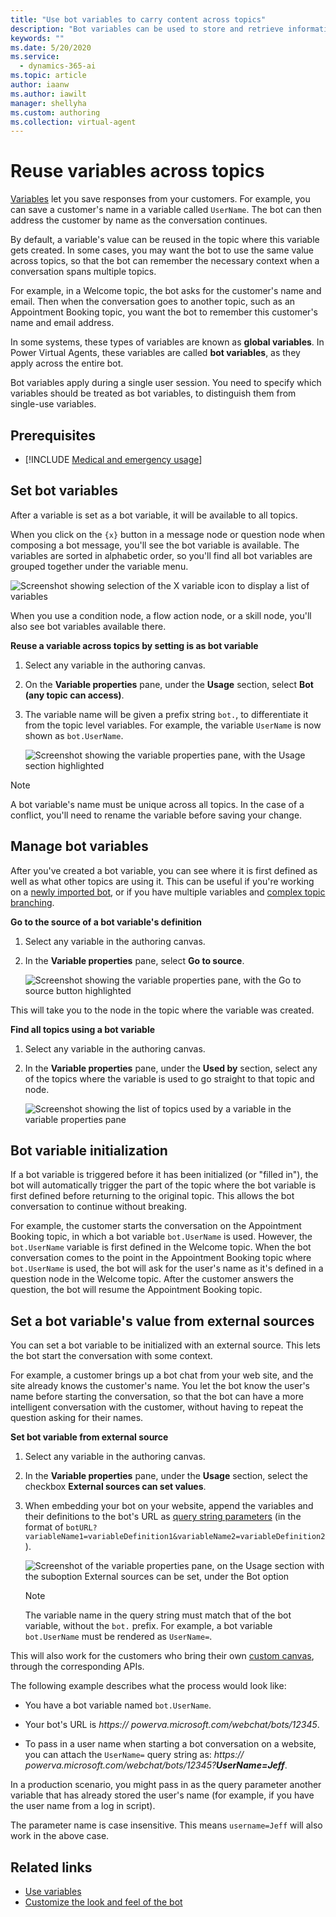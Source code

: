 ```yaml
---
title: "Use bot variables to carry content across topics"
description: "Bot variables can be used to store and retrieve information across multiple topics within the same bot and user session"
keywords: ""
ms.date: 5/20/2020
ms.service:
  - dynamics-365-ai
ms.topic: article
author: iaanw
ms.author: iawilt
manager: shellyha
ms.custom: authoring
ms.collection: virtual-agent
---
```


# Reuse variables across topics

[Variables](authoring-variables.md) let you save responses from your customers. For example, you can save a customer's name in a variable called `UserName`. The bot can then address the customer by name as the conversation continues.

By default, a variable's value can be reused in the topic where this variable gets created. In some cases, you may want the bot to use the same value across topics, so that the bot can remember the necessary context when a conversation spans multiple topics. 

For example, in a Welcome topic, the bot asks for the customer's name and email. Then when the conversation goes to another topic, such as an Appointment Booking topic, you want the bot to remember this customer's name and email address. 

In some systems, these types of variables are known as **global variables**. In Power Virtual Agents, these variables are called **bot variables**, as they apply across the entire bot.

Bot variables apply during a single user session. You need to specify which variables should be treated as bot variables, to distinguish them from single-use variables. 

## Prerequisites

- [!INCLUDE [Medical and emergency usage](includes/pva-usage-limitations.md)] 

## Set bot variables

After a variable is set as a bot variable, it will be available to all topics. 

When you click on the `{x}` button in a message node or question node when composing a bot message, you'll see the bot variable is available. The variables are sorted in alphabetic order, so you'll find all bot variables are grouped together under the variable menu. 

![Screenshot showing selection of the X variable icon to display a list of variables](media/bot-variable-message.png "Screenshot showing selection of the X variable icon to display a list of variables")

When you use a condition node, a flow action node, or a skill node, you'll also see bot variables available there. 
 
**Reuse a variable across topics by setting is as bot variable**

1. Select any variable in the authoring canvas.

1. On the **Variable properties** pane, under the **Usage** section, select **Bot (any topic can access)**.

1. The variable name will be given a prefix string `bot.`, to differentiate it from the topic level variables. For example, the variable `UserName` is now shown as `bot.UserName`. 

    ![Screenshot showing the variable properties pane, with the Usage section highlighted](media/bot-variable-set.png "Screenshot showing the variable properties pane, with the Usage section highlighted")
 
>[!NOTE]
>A bot variable's name must be unique across all topics. In the case of a conflict, you'll need to rename the variable before saving your change. 

## Manage bot variables

After you've created a bot variable, you can see where it is first defined as well as what other topics are using it. This can be useful if you're working on a [newly imported bot](authoring-export-import-bots.md), or if you have multiple variables and [complex topic branching](authoring-create-edit-topics.md#branch-based-on-a-condition).

**Go to the source of a bot variable's definition**

1. Select any variable in the authoring canvas.

1. In the **Variable properties** pane, select **Go to source**. 

    ![Screenshot showing the variable properties pane, with the Go to source button highlighted](media/bot-variable-source.png "Screenshot showing the variable properties pane, with the Go to source button highlighted")
 
This will take you to the node in the topic where the variable was created. 

**Find all topics using a bot variable**
1. Select any variable in the authoring canvas.

1. In the **Variable properties** pane, under the **Used by** section, select any of the topics where the variable is used to go straight to that topic and node. 

    ![Screenshot showing the list of topics used by a variable in the variable properties pane](media/bot-variable-used-by.png "Screenshot showing the list of topics used by a variable in the variable properties pane")
 
## Bot variable initialization

If a bot variable is triggered before it has been initialized (or "filled in"), the bot will automatically trigger the part of the topic where the bot variable is first defined before returning to the original topic. This allows the bot conversation to continue without breaking.  

For example, the customer starts the conversation on the Appointment Booking topic, in which a bot variable `bot.UserName` is used. However, the `bot.UserName` variable is first defined in the Welcome topic. When the bot conversation comes to the point in the Appointment Booking topic where `bot.UserName` is used, the bot will ask for the user's name as it's defined in a question node in the Welcome topic. After the customer answers the question, the bot will resume the Appointment Booking topic. 
 
## Set a bot variable's value from external sources

You can set a bot variable to be initialized with an external source. This lets the bot start the conversation with some context. 

For example, a customer brings up a bot chat from your web site, and the site already knows the customer's name. You let the bot know the user's name before starting the conversation, so that the bot can have a more intelligent conversation with the customer, without having to repeat the question asking for their names. 

**Set bot variable from external source**

1. Select any variable in the authoring canvas.

1. In the **Variable properties** pane, under the **Usage** section, select the checkbox **External sources can set values**.

1. When embedding your bot on your website, append the variables and their definitions to the bot's URL as [query string parameters](https://en.wikipedia.org/wiki/Query_string) (in the format of `botURL?variableName1=variableDefinition1&variableName2=variableDefinition2`).

    ![Screenshot of the variable properties pane, on the Usage section with the suboption External sources can be set, under the Bot option](media/bot-variable-external.png "Screenshot of the variable properties pane, on the Usage section with the suboption External sources can be set, under the Bot option")

    >[!NOTE]
    >The variable name in the query string must match that of the bot variable, without the `bot.` prefix. For example, a bot variable `bot.UserName` must be rendered as `UserName=`.

This will also work for the customers who bring their own [custom canvas](customize-default-canvas.md), through the corresponding APIs<link to the API>. 
 
The following example describes what the process would look like: 

- You have a bot variable named `bot.UserName`. 

- Your bot's URL is *https:// powerva.microsoft.com/webchat/bots/12345*.

- To pass in a user name when starting a bot conversation on a website, you can attach the `UserName=` query string as: *https:// powerva.microsoft.com/webchat/bots/12345?**UserName=Jeff***.

In a production scenario, you might pass in as the query parameter another variable that has already stored the user's name (for example, if you have the user name from a log in script).

The parameter name is case insensitive. This means `username=Jeff` will also work in the above case. 

## Related links
- [Use variables](authoring-variables.md)
- [Customize the look and feel of the bot](customize-default-canvas.md)

